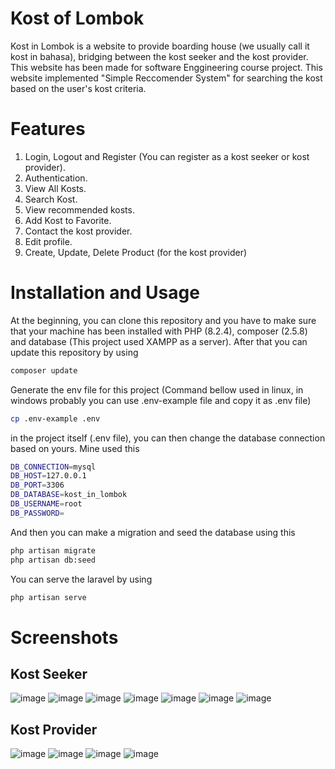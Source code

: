 # Kost of Lombok
Kost in Lombok is a website to provide boarding house (we usually call it kost in bahasa), bridging between the kost seeker and the kost provider. This website has been made for software Enggineering course project. This website implemented "Simple Reccomender System" for searching the kost based on the user's kost criteria.

# Features
1. Login, Logout and Register (You can register as a kost seeker or kost provider).
2. Authentication.
3. View All Kosts.
4. Search Kost.
5. View recommended kosts.
6. Add Kost to Favorite.
7. Contact the kost provider.
8. Edit profile.
9. Create, Update, Delete Product (for the kost provider)

# Installation and Usage
At the beginning, you can clone this repository and you have to make sure that your machine has been installed with PHP (8.2.4), composer (2.5.8) and database (This project used XAMPP as a server). After that you can update this repository by using
```bash
composer update
```
Generate the env file for this project (Command bellow used in linux, in windows probably you can use .env-example file and copy it as .env file)

```bash
cp .env-example .env
```

in the project itself (.env file), you can then change the database connection based on yours. Mine used this
```bash
DB_CONNECTION=mysql
DB_HOST=127.0.0.1
DB_PORT=3306
DB_DATABASE=kost_in_lombok
DB_USERNAME=root
DB_PASSWORD=
```
And then you can make a migration and seed the database using this
```bash
php artisan migrate
php artisan db:seed
```

You can serve the laravel by using
```bash
php artisan serve
```

# Screenshots
## Kost Seeker
![image](https://github.com/ismarapw/kost-in-lombok/assets/76652264/fe682efb-4139-4126-bf51-90916fc5d4de)
![image](https://github.com/ismarapw/kost-in-lombok/assets/76652264/cb9354d2-c84d-4e39-b01d-b94f2680010b)
![image](https://github.com/ismarapw/kost-in-lombok/assets/76652264/9feae726-9de0-4c29-b81f-edc37c023487)
![image](https://github.com/ismarapw/kost-in-lombok/assets/76652264/d2507792-699d-47fa-81bf-4f685044d731)
![image](https://github.com/ismarapw/kost-in-lombok/assets/76652264/d6024996-fa9e-415c-8399-a67e9a497dde)
![image](https://github.com/ismarapw/kost-in-lombok/assets/76652264/9ab7bab4-37c5-4f85-b714-9c085e680086)
![image](https://github.com/ismarapw/kost-in-lombok/assets/76652264/2eb1a671-a455-4fa2-9e0a-532bea7cf406)

## Kost Provider
![image](https://github.com/ismarapw/kost-in-lombok/assets/76652264/3302446b-282c-456f-8e7c-3a79b65bb58a)
![image](https://github.com/ismarapw/kost-in-lombok/assets/76652264/09a0c5c9-295a-4383-b763-7bf903d0eb1d)
![image](https://github.com/ismarapw/kost-in-lombok/assets/76652264/5800da62-6526-424c-8884-a49a0331216f)
![image](https://github.com/ismarapw/kost-in-lombok/assets/76652264/43702b3b-7b1f-4ca8-afdf-230d4c744643)



